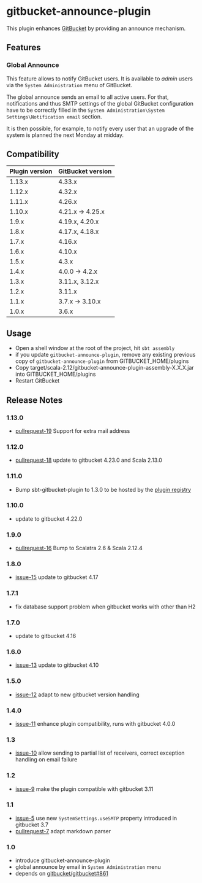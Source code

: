 # gitbucket-announce-plugin

This plugin enhances [GitBucket](https://github.com/gitbucket/gitbucket) by providing an announce mechanism.

## Features

### Global Announce

This feature allows to notify GitBucket users. It is available to _admin_ users via  the `System Administration` menu of GitBucket.

The global announce sends an email to all active users. For that, notifications and thus SMTP settings of the global GitBucket configuration have to be correctly filled in the `System Administration\System Settings\Notification email` section.

It is then possible, for example, to notify every user that an upgrade of the system is planned the next Monday at midday.

## Compatibility

Plugin version | GitBucket version
:--------------|:-----------------
1.13.x         | 4.33.x
1.12.x         | 4.32.x
1.11.x         | 4.26.x
1.10.x         | 4.21.x -> 4.25.x
1.9.x          | 4.19.x, 4.20.x
1.8.x          | 4.17.x, 4.18.x
1.7.x          | 4.16.x
1.6.x          | 4.10.x
1.5.x          | 4.3.x
1.4.x          | 4.0.0 -> 4.2.x
1.3.x          | 3.11.x, 3.12.x
1.2.x          | 3.11.x
1.1.x          | 3.7.x -> 3.10.x
1.0.x          | 3.6.x


## Usage

- Open a shell window at the root of the project, hit `sbt assembly`
- if you update `gitbucket-announce-plugin`, remove any existing previous copy of `gitbucket-announce-plugin` from GITBUCKET_HOME/plugins
- Copy target/scala-2.12/gitbucket-announce-plugin-assembly-X.X.X.jar into GITBUCKET_HOME/plugins
- Restart GitBucket

## Release Notes

### 1.13.0

- [pullrequest-19](https://github.com/gitbucket-plugins/gitbucket-announce-plugin/pull/19) Support for extra mail address


### 1.12.0

- [pullrequest-18](https://github.com/gitbucket-plugins/gitbucket-announce-plugin/pull/18) update to gitbucket 4.23.0 and Scala 2.13.0

### 1.11.0

- Bump sbt-gitbucket-plugin to 1.3.0 to be hosted by the [plugin registry](https://plugins.gitbucket-community.org/)

### 1.10.0

- update to gitbucket 4.22.0

### 1.9.0
- [pullrequest-16](https://github.com/gitbucket-plugins/gitbucket-announce-plugin/pull/16) Bump to Scalatra 2.6 & Scala 2.12.4

### 1.8.0
- [issue-15](https://github.com/gitbucket-plugins/gitbucket-announce-plugin/issues/15) update to gitbucket 4.17

### 1.7.1
- fix database support problem when gitbucket works with other than H2

### 1.7.0
- update to gitbucket 4.16

### 1.6.0
- [issue-13](https://github.com/gitbucket-plugins/gitbucket-announce-plugin/issues/13) update to gitbucket 4.10

### 1.5.0
- [issue-12](https://github.com/gitbucket-plugins/gitbucket-announce-plugin/issues/12) adapt to new gitbucket version handling

### 1.4.0
- [issue-11](https://github.com/gitbucket-plugins/gitbucket-announce-plugin/issues/11) enhance plugin compatibility, runs with gitbucket 4.0.0

### 1.3
- [issue-10](https://github.com/gitbucket-plugins/gitbucket-announce-plugin/issues/10) allow sending to partial list of receivers, correct exception handling on email failure

### 1.2
- [issue-9](https://github.com/gitbucket-plugins/gitbucket-announce-plugin/issues/9) make the plugin compatible with gitbucket 3.11

### 1.1

- [issue-5](https://github.com/gitbucket-plugins/gitbucket-announce-plugin/issues/5) use new `SystemSettings.useSMTP` property introduced in gitbucket 3.7
- [pullrequest-7](https://github.com/gitbucket-plugins/gitbucket-announce-plugin/pull/7) adapt markdown parser

### 1.0

- introduce gitbucket-announce-plugin
- global announce by email in `System Administration` menu
- depends on [gitbucket/gitbucket#861](https://github.com/gitbucket/gitbucket/pull/861)
